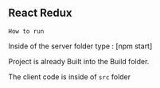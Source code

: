 ## React Redux

`How to run`

Inside of the server folder type : [npm start]

Project is already Built into the Build folder.

The client code is inside of `src` folder
